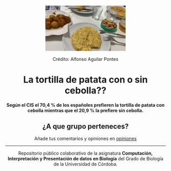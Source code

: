 <p align="center" width="100%">
    <img width="50%" src="PHOTO-2022-12-11-22-34-40.jpg" />
    <figcaption><p align="center">Crédito: Alfonso Aguilar Pontes</p></figcaption>
</p>


<h1 align="center">La tortilla de patata con o sin cebolla??</h1>

<h4 align="center">Según el CIS el 70,4 % de los españoles prefieren la tortilla de patata con cebolla mientras que el 20,9 % la prefiere sin cebolla.</h4>

<h2 align="center">¿A que grupo perteneces?</h2>
<p align ="center">Añade tus comentarios y opiniones en <a href="opiniones.md">opiniones</a></p>


----
<p align="center">Repositorio público colaborativo de la asignatura <b>Computación, Interpretación y Presentación de datos en Biología</b> del Grado de Biología de la Universidad de Córdoba.</p>

